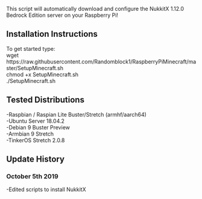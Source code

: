 This script will automatically download and configure the NukkitX 1.12.0 Bedrock Edition server on your Raspberry Pi!<br>
<h2>Installation Instructions</h2>
To get started type:<br>
wget https://raw.githubusercontent.com/Randomblock1/RaspberryPiMinecraft/master/SetupMinecraft.sh<br>
chmod +x SetupMinecraft.sh<br>
./SetupMinecraft.sh<br>
<h2>Tested Distributions</h2>
-Raspbian / Raspian Lite Buster/Stretch (armhf/aarch64)<br>
-Ubuntu Server 18.04.2<br>
-Debian 9 Buster Preview<br>
-Armbian 9 Stretch<br>
-TinkerOS Stretch 2.0.8<br>
<h2>Update History</h2>

<h3>October 5th 2019</h3>
-Edited scripts to install NukkitX
